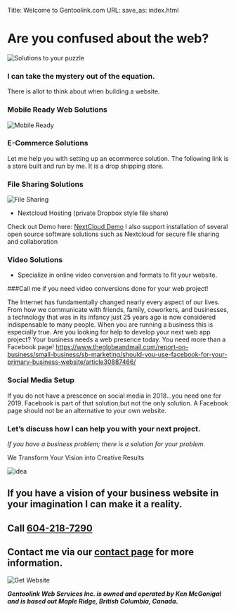 Title: Welcome to Gentoolink.com
URL:
save_as: index.html


# Are you confused about the web?

![Solutions to your puzzle](/images/puzzle.jpg)

### I can take the mystery out of the equation.

There is allot to think about when building a website.

### Mobile Ready Web Solutions

![Mobile Ready](/images/mobile.jpg)

### E-Commerce Solutions

Let me help you with setting up an ecommerce solution. The following link
is a store built and run by me. It is a drop shipping store.


### File Sharing Solutions

![File Sharing](/images/computer-files.jpg)

- Nextcloud Hosting (private Dropbox style file share)

Check out Demo here: [NextCloud Demo](https://demo.nextcloud.com)
I also support installation of several open source software solutions such as Nextcloud for secure file sharing and collaboration

### Video Solutions

- Specialize in online video conversion and formats to fit your website.

###Call me if you need video conversions done for your web project!

The Internet has fundamentally changed nearly every aspect of our lives.
 From how we communicate with friends, family, coworkers, and businesses, a technology that was in its infancy just 25 years ago is now considered indispensable to many people.
 When you are running a business this is especially true.
	Are you looking for help to develop your next web app project?
	Your business needs a web presence today. You need more than a Facebook page!
	https://www.theglobeandmail.com/report-on-business/small-business/sb-marketing/should-you-use-facebook-for-your-primary-business-website/article30887466/


### Social Media Setup
If you do not have a prescence on social media in 2018...you need one for 2019.
Facebook is part of that solution;but not the only solution. A Facebook page should not be
an alternative to your own website.



### Let’s discuss how I can help you with your next project.

*If you have a business problem; there is a solution for your problem.*

We Transform Your Vision into Creative Results

![idea](/images/idea.png)

## If you have a vision of your business website in your imagination I can make it a reality.
## Call [604-218-7290](tel:6042187290) <span class="glyphicon glyphicon-earphone"></span>
## Contact me via our [contact page](/pages/contact.html) for more information. <span class="glyphicon glyphicon-envelope"></span>

![Get Website](/images/computer_upgrade_cropped_for_banner.png)

***Gentoolink Web Services Inc. is owned and operated by Ken McGonigal and is based out Maple Ridge, British Columbia, Canada.***
